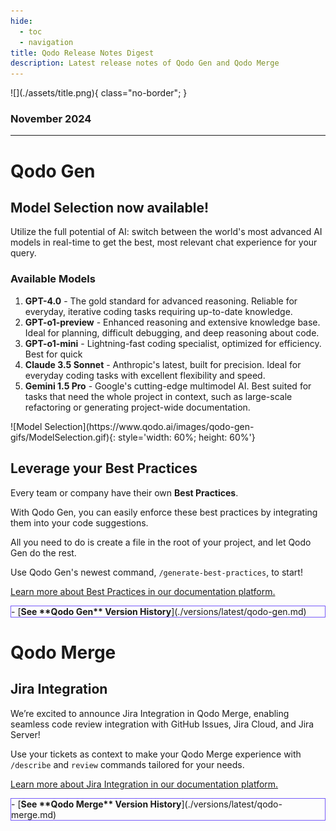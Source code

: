 ```yaml
---
hide:
  - toc
  - navigation
title: Qodo Release Notes Digest
description: Latest release notes of Qodo Gen and Qodo Merge
---
```


<div class="content" markdown>
<div class="bg-clear" markdown>

<div class="centered" markdown>
![](./assets/title.png){ class="no-border"; }

### November 2024

---

</div>

<!-- Qodo Gen -->
<div class="bg-black" markdown>

<div class="centered" markdown>

# Qodo **Gen**

<div class="left-padding" markdown>

## **Model Selection** now available!

Utilize the full potential of AI: switch between the world's most advanced AI models in real-time to get the best, most relevant chat experience for your query.

### Available Models

1. **GPT-4.0** - The gold standard for advanced reasoning. Reliable for everyday, iterative coding tasks requiring up-to-date knowledge.
2. **GPT-o1-preview** - Enhanced reasoning and extensive knowledge base. Ideal for planning, difficult debugging, and deep reasoning about code.
3. **GPT-o1-mini** - Lightning-fast coding specialist, optimized for efficiency. Best for quick 
4. **Claude 3.5 Sonnet** - Anthropic's latest, built for precision. Ideal for everyday coding tasks with excellent flexibility and speed.
5. **Gemini 1.5 Pro** - Google's cutting-edge multimodel AI. Best suited for tasks that need the whole project in context, such as large-scale refactoring or generating project-wide documentation.

<div class="centered" markdown>
![Model Selection](https://www.qodo.ai/images/qodo-gen-gifs/ModelSelection.gif){: style='width: 60%; height: 60%'}
</div>

## Leverage your **Best Practices**

Every team or company have their own **Best Practices**.

With Qodo Gen, you can easily enforce these best practices by integrating them into your code suggestions.

All you need to do is create a file in the root of your project, and let Qodo Gen do the rest.

Use Qodo Gen's newest command, `/generate-best-practices`, to start!

[Learn more about Best Practices in our documentation platform.](https://docs.qodo.ai/qodo-documentation/qodo-gen/qodo-gen-chat/commands/generate-best-practices)

</div>

<div class="centered" markdown>
<div class="grid cards" style="border: 1px solid #765bfa;" markdown>
- [<b class="white">See **Qodo Gen** Version History</b>](./versions/latest/qodo-gen.md)
</div>
</div>

</div>
</div>

#

<!-- Qodo Merge -->
<div class="bg-black" markdown>
<div class="centered" markdown>

# Qodo **Merge**

<div class="left-padding" markdown>

## **Jira** Integration

We’re excited to announce Jira Integration in Qodo Merge, enabling seamless code review integration with GitHub Issues, Jira Cloud, and Jira Server!

Use your tickets as context to make your Qodo Merge experience with `/describe` and `review` commands tailored for your needs.

[Learn more about Jira Integration in our documentation platform.](https://qodo-merge-docs.qodo.ai/core-abilities/fetching_ticket_context/)

<div class="centered" markdown>
<div class="grid cards" style="border: 1px solid #765bfa;" markdown>
- [<b class="white">See **Qodo Merge** Version History</b>](./versions/latest/qodo-merge.md)
</div>
</div>

</div>
</div>
</div>

</div>
</div>

<!-- Additional Information -->
<!-- 
Adding Videos:
![type:video](https://www.youtube.com/embed/gT5tli7X4H4?si=84cs1O2bM5unLAWf){: style='width: 60%; height: 30.172vw'}

Adding GIFs:
![TestGeneration](../../assets/gifs/28.8.2024FocusDefault.gif)

Important message:
!!! important "Free feature!"
    This feature is **available for free** to all open-source projects!

    **Get Qodo Merge Chrome Extension from the [<u>Chrome web store.</u>](https://chromewebstore.google.com/detail/ephlnjeghhogofkifjloamocljapahnl?hl=en)**
-->
